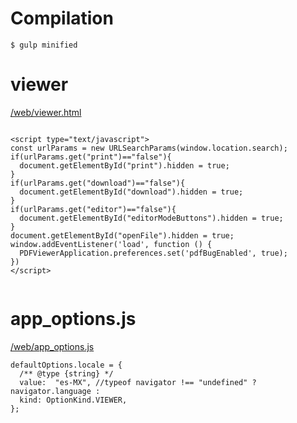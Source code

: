 # Compilation

```
$ gulp minified
```


# viewer
[/web/viewer.html](/web/viewer.html)

```

<script type="text/javascript">
const urlParams = new URLSearchParams(window.location.search);
if(urlParams.get("print")=="false"){
  document.getElementById("print").hidden = true;
}
if(urlParams.get("download")=="false"){
  document.getElementById("download").hidden = true;
}
if(urlParams.get("editor")=="false"){
  document.getElementById("editorModeButtons").hidden = true;
}
document.getElementById("openFile").hidden = true;
window.addEventListener('load', function () {
  PDFViewerApplication.preferences.set('pdfBugEnabled', true);
})
</script>


```

# app_options.js
[/web/app_options.js](/web/app_options.js)

```
defaultOptions.locale = {
  /** @type {string} */
  value:  "es-MX", //typeof navigator !== "undefined" ? navigator.language :
  kind: OptionKind.VIEWER,
};

```
